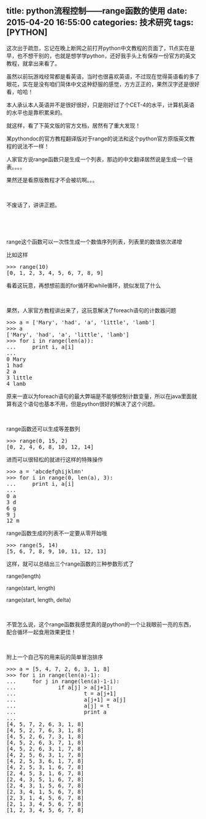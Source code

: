 title: python流程控制——range函数的使用
date: 2015-04-20 16:55:00
categories: 技术研究
tags: [PYTHON]
---
<p>
	这次出于疏忽，忘记在晚上断网之前打开python中文教程的页面了，11点实在是早，也不想干别的，也就是想学学python，还好我手头上有保存一份官方的英文教程，就拿出来看了。
</p>
<p>
	虽然以前玩游戏经常都是看英语，当时也很喜欢英语，不过现在觉得英语看的多了眼花，实在是没有咱们简体中文这种舒服的感觉，方方正正的，果然汉字还是很好看，哈哈！
</p>
<p>
	本人承认本人英语并不是很好很好，只是刚好过了个CET-4的水平，计算机英语的水平也是靠积累来的。
</p>
<p>
	就这样，看了下英文版的官方文档，居然有了重大发现！
</p>
<p>
	某pythondoc的官方教程翻译版对于range的说法和这个python官方原版英文教程的说法不一样！
</p>
<p>
	人家官方说range函数只是生成一个列表，那边的中文翻译居然说是生成一个链表。。。。
</p>
<p>
	果然还是看原版教程才不会被坑啊。。。
</p>
<p>
	<br />
</p>
<p>
	不废话了，讲讲正题。
</p>
<p>
	<!--more-->
</p>
<p>
	<br />
</p>
<p>
	<br />
</p>
<p>
	range这个函数可以一次性生成一个数值序列列表，列表里的数值依次递增
</p>
<p>
	比如这样
</p>
<pre class="brush:python; toolbar:false;">&gt;&gt;&gt; range(10)
[0, 1, 2, 3, 4, 5, 6, 7, 8, 9]
</pre>
看着这玩意，再想想前面的for循环和while循环，貌似发现了什么
<p>
	<br />
</p>
<p>
	果然，人家官方教程讲出来了，这玩意解决了foreach语句的计数器问题
</p>
<pre class="brush:python; toolbar:false;">&gt;&gt;&gt; a = ['Mary', 'had', 'a', 'little', 'lamb']
&gt;&gt;&gt; a
['Mary', 'had', 'a', 'little', 'lamb']
&gt;&gt;&gt; for i in range(len(a)):
...     print i, a[i]
... 
0 Mary
1 had
2 a
3 little
4 lamb
</pre>
原来一直以为foreach语句的最大弊端是不能够控制计数变量，所以在java里面就算有这个语句也基本不用，但是python很好的解决了这个问题。
<p>
	<br />
</p>
<p>
	range函数还可以生成等差数列
</p>
<pre class="brush:python; toolbar:false;">&gt;&gt;&gt; range(0, 15, 2)
[0, 2, 4, 6, 8, 10, 12, 14]</pre>
进而可以很轻松的就进行这样的特殊操作
<pre class="brush:python; toolbar:false;">&gt;&gt;&gt; a = 'abcdefghijklmn'
&gt;&gt;&gt; for i in range(0, len(a), 3):
...     print i, a[i]
... 
0 a
3 d
6 g
9 j
12 m</pre>
<p>
	range函数生成的列表不一定要从零开始哦
</p>
<pre class="brush:python; toolbar:false;">&gt;&gt;&gt; range(5, 14)
[5, 6, 7, 8, 9, 10, 11, 12, 13]</pre>
这样，就可以总结出三个range函数的三种参数形式了
<p>
	range(length)
</p>
<p>
	range(start, length)
</p>
<p>
	range(start, length, delta)
</p>
<p>
	<br />
</p>
<p>
	不管怎么说，这个range函数我感觉真的是python的一个让我眼前一亮的东西，配合循环一起食用效果更佳！
</p>
<p>
	<br />
</p>
<p>
	附上一个自己写的用来玩的简单冒泡排序
</p>
<pre class="brush:python; toolbar:false;">&gt;&gt;&gt; a = [5, 4, 7, 2, 6, 3, 1, 8]
&gt;&gt;&gt; for i in range(len(a)-1):
...     for j in range(len(a)-1-i):
...             if a[j] &gt; a[j+1]:
...                     t = a[j+1]
...                     a[j+1] = a[j]
...                     a[j] = t
...                     print a
... 
[4, 5, 7, 2, 6, 3, 1, 8]
[4, 5, 2, 7, 6, 3, 1, 8]
[4, 5, 2, 6, 7, 3, 1, 8]
[4, 5, 2, 6, 3, 7, 1, 8]
[4, 5, 2, 6, 3, 1, 7, 8]
[4, 2, 5, 6, 3, 1, 7, 8]
[4, 2, 5, 3, 6, 1, 7, 8]
[4, 2, 5, 3, 1, 6, 7, 8]
[2, 4, 5, 3, 1, 6, 7, 8]
[2, 4, 3, 5, 1, 6, 7, 8]
[2, 4, 3, 1, 5, 6, 7, 8]
[2, 3, 4, 1, 5, 6, 7, 8]
[2, 3, 1, 4, 5, 6, 7, 8]
[2, 1, 3, 4, 5, 6, 7, 8]
[1, 2, 3, 4, 5, 6, 7, 8]
</pre>
<p>
	<br />
</p>